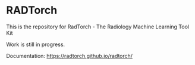 
# RADTorch

This is the repository for RadTorch - The Radiology Machine Learning Tool Kit

Work is still in progress.

Documentation: https://radtorch.github.io/radtorch/
